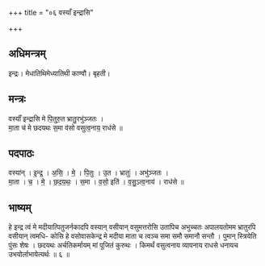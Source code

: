 +++
title = "०६ वस्याँ इन्द्रासि"

+++
## अधिमन्त्रम्
इन्द्रः। मेधातिथिमेध्यातिथी काण्वौ। बृहती।

## मन्त्रः
वस्याँ॑ इन्द्रासि मे पि॒तुरु॒त भ्रातु॒रभु॑ञ्जतः ।  
मा॒ता च॑ मे छदयथः स॒मा व॑सो वसुत्व॒नाय॒ राध॑से ॥

## पदपाठः
वस्या॑न् । इ॒न्द्र॒ । अ॒सि॒ । मे॒ । पि॒तुः । उ॒त । भ्रातुः॑ । अभु॑ञ्जतः ।  
मा॒ता । च॒ । मे॒ । छ॒द॒य॒थः॒ । स॒मा । व॒सो॒ इति॑ । व॒सु॒ऽत्व॒नाय॑ । राध॑से ॥

## भाष्यम्
हे इन्द्र त्वं मे मदीयात्पितुजर्नकादपि वस्यान् वसीयान् वसुमत्तरोसि उतापिच अभुच्चतः अपालयतोमम भ्रातुरपि वसीयान् त्वमधि- कोसि हे वसोवासकेन्द्र मे मदीया माता च त्वञ्च समा समौ समानौ सन्तौ । पुमान् स्त्रियेति पुंसः शेषः । छदयथः अर्चतिकर्मायम् मां पूजितं कुरुथः । किमर्थं वसुत्वनाय व्यापनाय राधसे धनायच उभयोर्लाभायेत्यर्थः ॥ ६ ॥